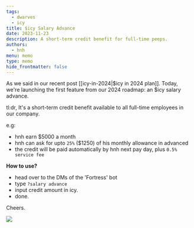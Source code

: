 ```yaml
---
tags:
  - dwarves
  - icy
title: $icy Salary Advance
date: 2023-11-23
description: A short-term credit benefit for full-time peeps.
authors:
  - hnh
menu: memo
type: memo
hide_frontmatter: false
---
```


As we said in our recent post [[icy-in-2024|$icy in 2024 plan]]. Today, we're launching the first feature from our 2024 roadmap: an $icy salary advance.

tl:dr, It's a short-term credit benefit available to all full-time employees in our company.

e.g:

- hnh earn $5000 a month
- hnh can ask for upto `25%` ($1250) of his monthly allowance in advanced
- the credit will be paid automatically by hnh next pay day, plus `0.5% service fee`

**How to use?**

- head over to the DMs of the 'Fortress' bot
- type `?salary advance`
- input credit amount in icy.
- done.

Cheers.

![](salary-advance.jpg)
